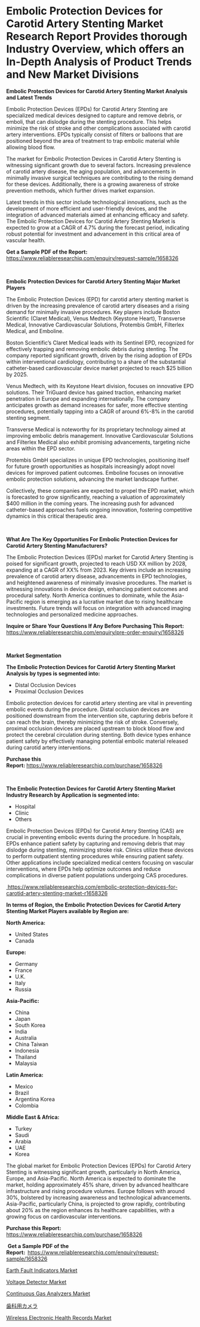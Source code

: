 <p><h1>Embolic Protection Devices for Carotid Artery Stenting Market Research Report Provides thorough Industry Overview, which offers an In-Depth Analysis of Product Trends and New Market Divisions</h1></p><p><strong>Embolic Protection Devices for Carotid Artery Stenting Market Analysis and Latest Trends</strong></p>
<p><p>Embolic Protection Devices (EPDs) for Carotid Artery Stenting are specialized medical devices designed to capture and remove debris, or emboli, that can dislodge during the stenting procedure. This helps minimize the risk of stroke and other complications associated with carotid artery interventions. EPDs typically consist of filters or balloons that are positioned beyond the area of treatment to trap embolic material while allowing blood flow.</p><p>The market for Embolic Protection Devices in Carotid Artery Stenting is witnessing significant growth due to several factors. Increasing prevalence of carotid artery disease, the aging population, and advancements in minimally invasive surgical techniques are contributing to the rising demand for these devices. Additionally, there is a growing awareness of stroke prevention methods, which further drives market expansion.</p><p>Latest trends in this sector include technological innovations, such as the development of more efficient and user-friendly devices, and the integration of advanced materials aimed at enhancing efficacy and safety. The Embolic Protection Devices for Carotid Artery Stenting Market is expected to grow at a CAGR of 4.7% during the forecast period, indicating robust potential for investment and advancement in this critical area of vascular health.</p></p>
<p><strong>Get a Sample PDF of the Report:&nbsp;</strong> <a href="https://www.reliableresearchiq.com/enquiry/request-sample/1658326?utm_campaign=101&utm_medium=2&utm_source=Github&utm_content=ia&utm_term=18112024&utm_id=embolic-protection-devices-for-carotid-artery-stenting">https://www.reliableresearchiq.com/enquiry/request-sample/1658326</a></p>
<p>&nbsp;</p>
<p><strong>Embolic Protection Devices for Carotid Artery Stenting Major Market Players</strong></p>
<p><p>The Embolic Protection Devices (EPD) for carotid artery stenting market is driven by the increasing prevalence of carotid artery diseases and a rising demand for minimally invasive procedures. Key players include Boston Scientific (Claret Medical), Venus Medtech (Keystone Heart), Transverse Medical, Innovative Cardiovascular Solutions, Protembis GmbH, Filterlex Medical, and Emboline.</p><p>Boston Scientific’s Claret Medical leads with its Sentinel EPD, recognized for effectively trapping and removing embolic debris during stenting. The company reported significant growth, driven by the rising adoption of EPDs within interventional cardiology, contributing to a share of the substantial catheter-based cardiovascular device market projected to reach $25 billion by 2025.</p><p>Venus Medtech, with its Keystone Heart division, focuses on innovative EPD solutions. Their TriGuard device has gained traction, enhancing market penetration in Europe and expanding internationally. The company anticipates growth as demand increases for safer, more effective stenting procedures, potentially tapping into a CAGR of around 6%-8% in the carotid stenting segment.</p><p>Transverse Medical is noteworthy for its proprietary technology aimed at improving embolic debris management. Innovative Cardiovascular Solutions and Filterlex Medical also exhibit promising advancements, targeting niche areas within the EPD sector.</p><p>Protembis GmbH specializes in unique EPD technologies, positioning itself for future growth opportunities as hospitals increasingly adopt novel devices for improved patient outcomes. Emboline focuses on innovative embolic protection solutions, advancing the market landscape further.</p><p>Collectively, these companies are expected to propel the EPD market, which is forecasted to grow significantly, reaching a valuation of approximately $400 million in the coming years. The increasing push for advanced catheter-based approaches fuels ongoing innovation, fostering competitive dynamics in this critical therapeutic area.</p></p>
<p>&nbsp;</p>
<p><strong>What Are The Key Opportunities For Embolic Protection Devices for Carotid Artery Stenting Manufacturers?</strong></p>
<p><p>The Embolic Protection Devices (EPDs) market for Carotid Artery Stenting is poised for significant growth, projected to reach USD XX million by 2028, expanding at a CAGR of XX% from 2023. Key drivers include an increasing prevalence of carotid artery disease, advancements in EPD technologies, and heightened awareness of minimally invasive procedures. The market is witnessing innovations in device design, enhancing patient outcomes and procedural safety. North America continues to dominate, while the Asia-Pacific region is emerging as a lucrative market due to rising healthcare investments. Future trends will focus on integration with advanced imaging technologies and personalized medicine approaches.</p></p>
<p><strong>Inquire or Share Your Questions If Any Before Purchasing This Report:</strong> <a href="https://www.reliableresearchiq.com/enquiry/pre-order-enquiry/1658326?utm_campaign=101&utm_medium=2&utm_source=Github&utm_content=ia&utm_term=18112024&utm_id=embolic-protection-devices-for-carotid-artery-stenting">https://www.reliableresearchiq.com/enquiry/pre-order-enquiry/1658326</a></p>
<p>&nbsp;</p>
<p><strong>Market Segmentation</strong></p>
<p><strong>The Embolic Protection Devices for Carotid Artery Stenting Market Analysis by types is segmented into:</strong></p>
<p><ul><li>Distal Occlusion Devices</li><li>Proximal Occlusion Devices</li></ul></p>
<p><p>Embolic protection devices for carotid artery stenting are vital in preventing embolic events during the procedure. Distal occlusion devices are positioned downstream from the intervention site, capturing debris before it can reach the brain, thereby minimizing the risk of stroke. Conversely, proximal occlusion devices are placed upstream to block blood flow and protect the cerebral circulation during stenting. Both device types enhance patient safety by effectively managing potential embolic material released during carotid artery interventions.</p></p>
<p><strong>Purchase this Report:&nbsp;</strong><a href="https://www.reliableresearchiq.com/purchase/1658326?utm_campaign=101&utm_medium=2&utm_source=Github&utm_content=ia&utm_term=18112024&utm_id=embolic-protection-devices-for-carotid-artery-stenting">https://www.reliableresearchiq.com/purchase/1658326</a></p>
<p>&nbsp;</p>
<p><strong>The Embolic Protection Devices for Carotid Artery Stenting Market Industry Research by Application is segmented into:</strong></p>
<p><ul><li>Hospital</li><li>Clinic</li><li>Others</li></ul></p>
<p><p>Embolic Protection Devices (EPDs) for Carotid Artery Stenting (CAS) are crucial in preventing embolic events during the procedure. In hospitals, EPDs enhance patient safety by capturing and removing debris that may dislodge during stenting, minimizing stroke risk. Clinics utilize these devices to perform outpatient stenting procedures while ensuring patient safety. Other applications include specialized medical centers focusing on vascular interventions, where EPDs help optimize outcomes and reduce complications in diverse patient populations undergoing CAS procedures.</p></p>
<p><a href="https://www.reliableresearchiq.com/embolic-protection-devices-for-carotid-artery-stenting-market-r1658326?utm_campaign=101&utm_medium=2&utm_source=Github&utm_content=ia&utm_term=18112024&utm_id=embolic-protection-devices-for-carotid-artery-stenting">&nbsp;https://www.reliableresearchiq.com/embolic-protection-devices-for-carotid-artery-stenting-market-r1658326</a></p>
<p><strong>In terms of Region, the Embolic Protection Devices for Carotid Artery Stenting Market Players available by Region are:</strong></p>
<p>
    <p> <strong> North America: </strong>
        <ul>
            <li>United States</li>
            <li>Canada</li>
        </ul>
        </p> 
    <p> <strong> Europe: </strong>
        <ul>
            <li>Germany</li>
            <li>France</li>
            <li>U.K.</li>
            <li>Italy</li>
            <li>Russia</li>
        </ul>
        </p> 
    <p> <strong> Asia-Pacific: </strong>
        <ul>
            <li>China</li>
            <li>Japan</li>
            <li>South Korea</li>
            <li>India</li>
            <li>Australia</li>
            <li>China Taiwan</li>
            <li>Indonesia</li>
            <li>Thailand</li>
            <li>Malaysia</li>
        </ul>
        </p> 
    <p> <strong> Latin America: </strong>
        <ul>
            <li>Mexico</li>
            <li>Brazil</li>
            <li>Argentina Korea</li>
            <li>Colombia</li>
        </ul>
        </p> 
    <p> <strong> Middle East & Africa: </strong>
        <ul>
            <li>Turkey</li>
            <li>Saudi</li>
            <li>Arabia</li>
            <li>UAE</li>
            <li>Korea</li>
        </ul>
    </p>
    </p>
<p><p>The global market for Embolic Protection Devices (EPDs) for Carotid Artery Stenting is witnessing significant growth, particularly in North America, Europe, and Asia-Pacific. North America is expected to dominate the market, holding approximately 45% share, driven by advanced healthcare infrastructure and rising procedure volumes. Europe follows with around 30%, bolstered by increasing awareness and technological advancements. Asia-Pacific, particularly China, is projected to grow rapidly, contributing about 20% as the region enhances its healthcare capabilities, with a growing focus on cardiovascular interventions.</p></p>
<p><strong>Purchase this Report: </strong><a href="https://www.reliableresearchiq.com/purchase/1658326?utm_campaign=101&utm_medium=2&utm_source=Github&utm_content=ia&utm_term=18112024&utm_id=embolic-protection-devices-for-carotid-artery-stenting">https://www.reliableresearchiq.com/purchase/1658326</a></p>
<p>&nbsp;<strong>Get a Sample PDF of the Report:&nbsp;&nbsp;</strong><a href="https://www.reliableresearchiq.com/enquiry/request-sample/1658326?utm_campaign=101&utm_medium=2&utm_source=Github&utm_content=ia&utm_term=18112024&utm_id=embolic-protection-devices-for-carotid-artery-stenting">https://www.reliableresearchiq.com/enquiry/request-sample/1658326</a></p>
<p><strong></strong></p>
<p><p><a href="https://www.linkedin.com/pulse/earth-fault-indicators-market-size-share-trends-analysis-pf2he?utm_campaign=101&utm_medium=2&utm_source=Github&utm_content=ia&utm_term=18112024&utm_id=embolic-protection-devices-for-carotid-artery-stenting">Earth Fault Indicators Market</a></p><p><a href="https://issuu.com/reportprime-2/docs/voltage-detector-market-size-2030.p_7e2675fdb273e1?utm_campaign=101&utm_medium=2&utm_source=Github&utm_content=ia&utm_term=18112024&utm_id=embolic-protection-devices-for-carotid-artery-stenting">Voltage Detector Market</a></p><p><a href="https://www.linkedin.com/pulse/continuous-gas-analyzers-market-investigation-industry-evolution-r8dqe?utm_campaign=101&utm_medium=2&utm_source=Github&utm_content=ia&utm_term=18112024&utm_id=embolic-protection-devices-for-carotid-artery-stenting">Continuous Gas Analyzers Market</a></p><p><a href="https://github.com/lababdou/Market-Research-Report-List-6/blob/main/618852724625.md?utm_campaign=101&utm_medium=2&utm_source=Github&utm_content=ia&utm_term=18112024&utm_id=embolic-protection-devices-for-carotid-artery-stenting">歯科用カメラ</a></p><p><a href="https://issuu.com/reportprime-2/docs/wireless-electronic-health-records-_af122ed2c38444?utm_campaign=101&utm_medium=2&utm_source=Github&utm_content=ia&utm_term=18112024&utm_id=embolic-protection-devices-for-carotid-artery-stenting">Wireless Electronic Health Records Market</a></p></p>